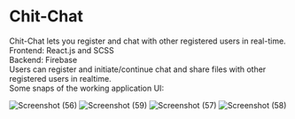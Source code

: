 # Chit-Chat
Chit-Chat lets you register and chat with other registered users in real-time.<br />
Frontend: React.js and SCSS<br />
Backend: Firebase<br />
Users can register and initiate/continue chat and share files with other registered users in realtime.<br />
Some snaps of the working application UI:

![Screenshot (56)](https://github.com/chirag-77/chit-chat/assets/86802843/8f48c85b-f724-42d4-8f6c-c69172f33c67)
![Screenshot (59)](https://github.com/chirag-77/chit-chat/assets/86802843/544b6899-ef68-4d66-9b3c-3bd3bc688fa5)
![Screenshot (57)](https://github.com/chirag-77/chit-chat/assets/86802843/b48fd820-440f-4511-92fb-4f2bbbb1e2a0)
![Screenshot (58)](https://github.com/chirag-77/chit-chat/assets/86802843/4ddbd36c-aa9c-498a-b040-26828419a930)
